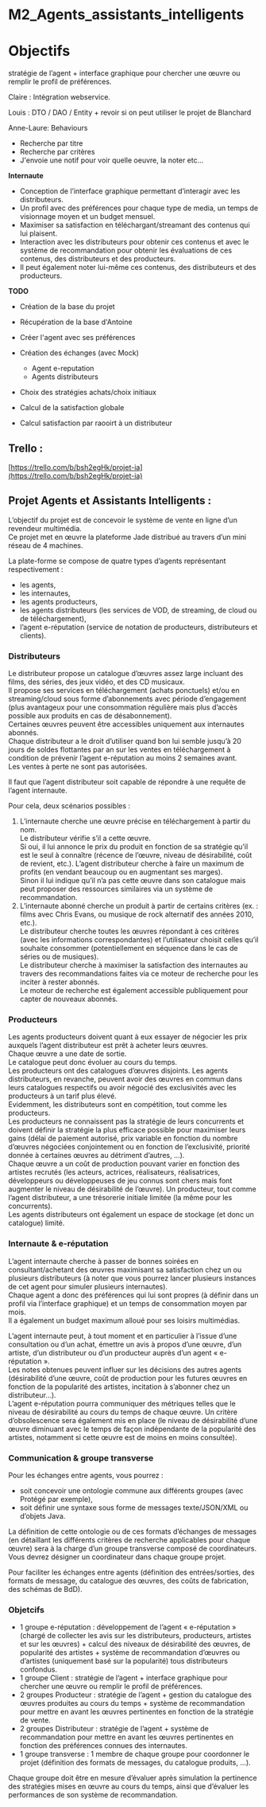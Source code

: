 # M2_Agents_assistants_intelligents

# Objectifs
stratégie de l’agent + interface graphique pour chercher une œuvre ou remplir le profil de préférences.

Claire :
Intégration webservice.

Louis : 
DTO / DAO / Entity + revoir si on peut utiliser le projet de Blanchard

Anne-Laure:
Behaviours

* Recherche par titre
* Recherche par critères
* J'envoie une notif pour voir quelle oeuvre, la noter etc...

**Internaute**

* Conception de l’interface graphique permettant d’interagir avec les distributeurs.
* Un profil avec des préférences pour chaque type de media, un temps de visionnage moyen et un budget mensuel.
* Maximiser sa satisfaction en téléchargant/streamant des contenus qui lui plaisent.
* Interaction avec les distributeurs pour obtenir ces contenus et avec le système de recommandation pour obtenir les évaluations de ces contenus, des distributeurs et des producteurs. 
* Il peut également noter lui-même ces contenus, des distributeurs et des producteurs.

**TODO**

* Création de la base du projet

* Récupération de la base d'Antoine

* Créer l'agent avec ses préférences

* Création des échanges (avec Mock)
	* Agent e-reputation
	* Agents distributeurs

* Choix des stratégies achats/choix initiaux

* Calcul de la satisfaction globale

* Calcul satisfaction par raooirt à un distributeur


## Trello :

[https://trello.com/b/bsh2egHk/projet-ia](https://trello.com/b/bsh2egHk/projet-ia)

## Projet Agents et Assistants Intelligents : 

L’objectif du projet est de concevoir le système de vente en ligne d’un revendeur multimédia.  
Ce projet met en œuvre la plateforme Jade distribué au travers d’un mini réseau de 4 machines.

La plate-forme se compose de quatre types d’agents représentant respectivement :
 * les agents,
 * les internautes,
 * les agents producteurs,
 * les agents distributeurs (les services de VOD, de streaming, de cloud ou de téléchargement),
 * l’agent e-réputation (service de notation de producteurs, distributeurs et clients).

### Distributeurs

Le distributeur propose un catalogue d’œuvres assez large incluant des films, des séries, des jeux vidéo, et des CD musicaux.  
Il propose ses services en téléchargement (achats ponctuels) et/ou en streaming/cloud sous forme d’abonnements avec période d’engagement (plus avantageux pour une consommation régulière mais plus d’accès possible aux produits en cas de désabonnement).  
Certaines œuvres peuvent être accessibles uniquement aux internautes abonnés.  
Chaque distributeur a le droit d’utiliser quand bon lui semble jusqu’à 20 jours de soldes flottantes par an sur les ventes en téléchargement à condition de prévenir l’agent e-réputation au moins 2 semaines avant.  
Les ventes à perte ne sont pas autorisées.

Il faut que l’agent distributeur soit capable de répondre à une requête de l’agent internaute.

Pour cela, deux scénarios possibles :
 1. L’internaute cherche une œuvre précise en téléchargement à partir du nom.  
 Le distributeur vérifie s’il a cette œuvre.  
 Si oui, il lui annonce le prix du produit en fonction de sa stratégie qu’il est le seul à connaître (récence de l’œuvre, niveau de désirabilité, coût de revient, etc.). L’agent distributeur cherche à faire un maximum de profits (en vendant beaucoup ou en augmentant ses marges).  
 Sinon il lui indique qu’il n’a pas cette œuvre dans son catalogue mais peut proposer des ressources similaires via un système de recommandation.
2. L’internaute abonné cherche un produit à partir de certains critères (ex. : films avec Chris Evans, ou musique de rock alternatif des années 2010, etc.).  
Le distributeur cherche toutes les œuvres répondant à ces critères (avec les informations correspondantes) et l’utilisateur choisit celles qu’il souhaite consommer (potentiellement en séquence dans le cas de séries ou de musiques).  
Le distributeur cherche à maximiser la satisfaction des internautes au travers des recommandations faites via ce moteur de recherche pour les inciter à rester abonnés.  
Le moteur de recherche est également accessible publiquement pour capter de nouveaux abonnés.

### Producteurs

Les agents producteurs doivent quant à eux essayer de négocier les prix auxquels l’agent distributeur est prêt à acheter leurs œuvres.  
Chaque œuvre a une date de sortie.  
Le catalogue peut donc évoluer au cours du temps.  
Les producteurs ont des catalogues d’œuvres disjoints.
Les agents distributeurs, en revanche, peuvent avoir des œuvres en commun dans leurs catalogues respectifs ou avoir négocié des exclusivités avec les producteurs à un tarif plus élevé.  
Evidemment, les distributeurs sont en compétition, tout comme les producteurs.  
Les producteurs ne connaissent pas la stratégie de leurs concurrents et doivent définir la stratégie la plus efficace possible pour maximiser leurs gains (délai de paiement autorisé, prix variable en fonction du nombre d’œuvres négociées conjointement ou en fonction de l’exclusivité, priorité donnée à certaines œuvres au détriment d’autres, ...).  
Chaque œuvre a un coût de production pouvant varier en fonction des artistes recrutés (les acteurs, actrices, réalisateurs, réalisatrices, développeurs ou développeuses de jeu connus sont chers mais font augmenter le niveau de désirabilité de l’œuvre). Un producteur, tout comme l’agent distributeur, a une
trésorerie initiale limitée (la même pour les concurrents).  
Les agents distributeurs ont également un espace de stockage (et donc un catalogue) limité.

### Internaute & e-réputation

L’agent internaute cherche à passer de bonnes soirées en consultant/achetant des œuvres maximisant sa satisfaction chez un ou plusieurs distributeurs (à noter que vous pourrez lancer plusieurs instances de cet agent pour simuler plusieurs internautes).  
Chaque agent a donc des préférences qui lui sont propres (à définir dans un profil via l’interface graphique) et un temps de consommation moyen par mois.  
Il a également un budget maximum alloué pour ses loisirs multimédias.

L’agent internaute peut, à tout moment et en particulier à l’issue d’une consultation ou d’un achat, émettre un avis à propos d’une œuvre, d’un artiste, d’un
distributeur ou d’un producteur auprès d’un agent « e-réputation ».  
Les notes obtenues peuvent influer sur les décisions des autres agents (désirabilité d’une œuvre, coût de production pour les futures œuvres en fonction de la popularité des artistes, incitation à s’abonner chez un distributeur...).  
L’agent e-réputation pourra communiquer des métriques telles que le niveau de désirabilité au cours du temps de chaque œuvre. Un critère d’obsolescence sera également mis en place (le niveau de désirabilité d’une œuvre diminuant avec le temps de façon indépendante de la popularité des artistes, notamment si cette œuvre est de moins en moins consultée).

### Communication & groupe transverse

Pour les échanges entre agents, vous pourrez :

 * soit concevoir une ontologie commune aux différents groupes (avec Protégé par exemple),
 * soit définir une syntaxe sous forme de messages texte/JSON/XML ou d’objets Java.  

La définition de cette ontologie ou de ces formats d’échanges de messages (en détaillant les différents critères de recherche applicables pour chaque œuvre) sera à la charge d’un groupe transverse composé de coordinateurs.  
Vous devrez désigner un coordinateur dans chaque groupe projet.

Pour faciliter les échanges entre agents (définition des entrées/sorties, des formats de message, du catalogue des œuvres, des coûts de fabrication, des schémas de BdD).

### Objetcifs

 * 1 groupe e-réputation : développement de l’agent « e-réputation » (chargé de collecter les avis sur les distributeurs, producteurs, artistes et sur les œuvres) + calcul des niveaux de désirabilité des œuvres, de popularité des artistes + système de recommandation d’œuvres ou d’artistes (uniquement basé sur la popularité) tous distributeurs confondus.
 * 1 groupe Client : stratégie de l’agent + interface graphique pour chercher une œuvre ou remplir le profil de préférences.
 * 2 groupes Producteur : stratégie de l’agent + gestion du catalogue des œuvres produites au cours du temps + système de recommandation pour mettre en avant les œuvres pertinentes en fonction de la stratégie de vente.
 * 2 groupes Distributeur : stratégie de l’agent + système de recommandation pour mettre en avant les œuvres pertinentes en fonction des préférences connues des internautes.
 * 1 groupe transverse : 1 membre de chaque groupe pour coordonner le projet (définition des formats de messages, du catalogue produits, ...).
 
Chaque groupe doit être en mesure d’évaluer après simulation la pertinence des stratégies mises en œuvre au cours du temps, ainsi que d’évaluer les performances de son système de recommandation.
